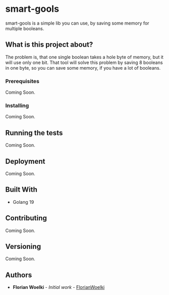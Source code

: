 # smart-gools

smart-gools is a simple lib you can use, by saving some memory for multiple booleans.

## What is this project about?

The problem is, that one single boolean takes a hole byte of memory, but it will use only one bit.
That tool will solve this problem by saving 8 booleans in one byte, so you can save some memory, if you have a lot of booleans.

### Prerequisites

Coming Soon.

### Installing

Coming Soon.

## Running the tests

Coming Soon.

## Deployment

Coming Soon.

## Built With

* Golang 19

## Contributing

Coming Soon.

## Versioning

Coming Soon.

## Authors

* **Florian Woelki** - *Initial work* - [FlorianWoelki](https://github.com/FlorianWoelki)
